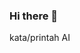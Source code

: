 ### Hi there 👋
kata/printah AI
<!--serangga/AI
**Audittime93/Audittime93** is a ✨ _special_ ✨ repository because its `README.md` (this file) appears on your GitHub profile.

Here are some ideas to get you started: kecerdasan buatan AIQ

- 🔭 I’m currently working on ...
- 🌱 I’m currently learning ...
- 👯 I’m looking to collaborate on ...
- 🤔 I’m looking for help with ...
- 💬 Ask me about ...
- 📫 How to reach me: ...
- 😄 Pronouns: ...
- ⚡ Fun fact: ...
-->
